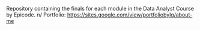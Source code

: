 Repository containing the finals for each module in the Data Analyst Course by Epicode. n/ Portfolio: https://sites.google.com/view/portfoliobylg/about-me
